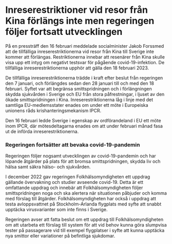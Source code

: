 # Inreserestriktioner vid resor från Kina förlängs inte men regeringen följer fortsatt utvecklingen

På en pressträff den 16 februari meddelade socialminister Jakob Forssmed att de tillfälliga inreserestriktionerna vid resor från Kina till Sverige inte kommer att förlängas. Restriktionerna innebar att resenärer från Kina skulle visa upp ett intyg om negativt testsvar för pågående covid\-19\-infektion. De tillfälliga inreserestriktionerna upphör att gälla den 18 februari 2023\.


De tillfälliga inreserestriktionerna trädde i kraft efter beslut från regeringen den 7 januari, och förlängdes sedan den 28 januari till och med den 18 februari. Syftet var att begränsa smittspridningen och i förlängningen skydda sjukvården i Sverige och EU från stora påfrestningar, i ljuset av den ökade smittspridningen i Kina. Inreserestriktionerna låg i linje med det samtliga EU\-medlemsstater enades om under ett möte i Europeiska unionens råds krishanteringsmekanism IPCR.

Den 16 februari ledde Sverige i egenskap av ordförandeland i EU ett möte inom IPCR, där mötesdeltagarna enades om att under februari månad fasa ut de införda inreserestriktionerna.

### Regeringen fortsätter att bevaka covid\-19\-pandemin

Regeringen följer nogsamt utvecklingen av covid\-19\-pandemin och har löpande åtgärder på plats för att bromsa smittspridningen, skydda liv och hälsa samt säkra hälso\- och sjukvården.

I december 2022 gav regeringen Folkhälsomyndigheten ett uppdrag gällande övervakning och studier avseende covid\-19\. Detta är ett omfattande uppdrag och innebär att Folkhälsomyndigheten följer smittspridningen noga och ska alertera när situationen påbjuder och komma med förslag till åtgärder. Folkhälsomyndigheten har också i uppdrag att testa avloppsvattnet på Stockholm\-Arlanda flygplats med syfte att snabbt upptäcka virusvarianter som inte finns i Sverige.

Regeringen avser att fatta beslut om ett uppdrag till Folkhälsomyndigheten om att utarbeta ett förslag till system för att vid behov kunna göra slumpvisa tester på passagerare vid till exempel flygplatser i syfte att kunna upptäcka nya smittor eller variationer på befintliga sjukdomar.
